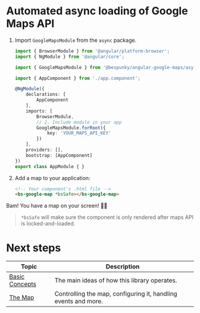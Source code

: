 # Automated async loading of Google Maps API

1. Import `GoogleMapsModule` from the `async` package.

    ```typescript
    import { BrowserModule } from '@angular/platform-browser';
    import { NgModule } from '@angular/core';

    import { GoogleMapsModule } from '@bespunky/angular-google-maps/async'; // 1. Import module

    import { AppComponent } from './app.component';

    @NgModule({
        declarations: [
            AppComponent
        ],
        imports: [
            BrowserModule,
            // 2. Include module in your app
            GoogleMapsModule.forRoot({
                key: 'YOUR_MAPS_API_KEY'
            })
        ],
        providers: [], 
        bootstrap: [AppComponent]
    })
    export class AppModule { }
    ```

2. Add a map to your application:
   
    ```html
    <!-- Your component's .html file -->
    <bs-google-map *bsSafe></bs-google-map>
    ```

Bam! You have a map on your screen! 🤟😎

> `*bsSafe` will make sure the component is only rendered after maps API is locked-and-loaded.

# Next steps
| Topic | Description |
| ----- | ----------- |
|[Basic Concepts](../Basic-Concepts.md)|The main ideas of how this library operates.|
|[The Map](/The-Map)|Controlling the map, configuring it, handling events and more.|